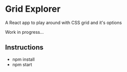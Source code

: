 # Grid Explorer

A React app to play around with CSS grid and it's options

Work in progress...

## Instructions

- npm install
- npm start

